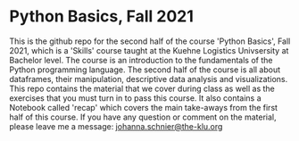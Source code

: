 # Python Basics, Fall 2021
 
This is the github repo for the second half of the course 'Python Basics', Fall 2021, which is a 'Skills' course taught at the Kuehne Logistics Univsersity at Bachelor level. The course is an introduction to the fundamentals of the Python programming language. The second half of the course is all about dataframes, their manipulation, descriptive data analysis and visualizations. This repo contains the material that we cover during class as well as the exercises that you must turn in to pass this course. It also contains a Notebook called 'recap' which covers the main take-aways from the first half of this course. If you have any question or comment on the material, please leave me a message: johanna.schnier@the-klu.org
